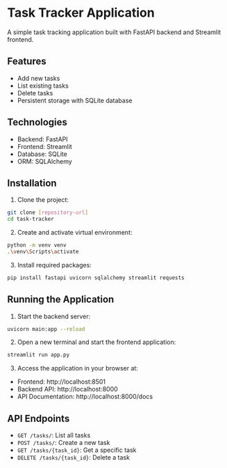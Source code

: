 # Task Tracker Application

A simple task tracking application built with FastAPI backend and Streamlit frontend.

## Features

- Add new tasks
- List existing tasks
- Delete tasks
- Persistent storage with SQLite database

## Technologies

- Backend: FastAPI
- Frontend: Streamlit
- Database: SQLite
- ORM: SQLAlchemy

## Installation

1. Clone the project:
```bash
git clone [repository-url]
cd task-tracker
```

2. Create and activate virtual environment:
```bash
python -m venv venv
.\venv\Scripts\activate
```

3. Install required packages:
```bash
pip install fastapi uvicorn sqlalchemy streamlit requests
```

## Running the Application

1. Start the backend server:
```bash
uvicorn main:app --reload
```

2. Open a new terminal and start the frontend application:
```bash
streamlit run app.py
```

3. Access the application in your browser at:
- Frontend: http://localhost:8501
- Backend API: http://localhost:8000
- API Documentation: http://localhost:8000/docs

## API Endpoints

- `GET /tasks/`: List all tasks
- `POST /tasks/`: Create a new task
- `GET /tasks/{task_id}`: Get a specific task
- `DELETE /tasks/{task_id}`: Delete a task

